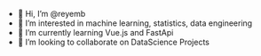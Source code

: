 - 👋 Hi, I’m @reyemb
- 👀 I’m interested in machine learning, statistics, data engineering 
- 🌱 I’m currently learning Vue.js and FastApi
- 💞️ I’m looking to collaborate on DataScience Projects 

<!---
reyemb/reyemb is a ✨ special ✨ repository because its `README.md` (this file) appears on your GitHub profile.
You can click the Preview link to take a look at your changes.
--->
